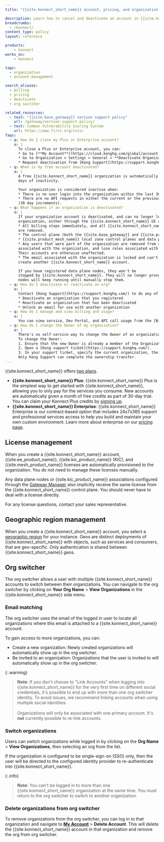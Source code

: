 ```yaml
---
title: "{{site.konnect_short_name}} account, pricing, and organization deactivation"

description: Learn how to cancel and deactivate an account in {{site.konnect_short_name}}
breadcrumbs:
  - /konnect/
content_type: policy
layout: reference

products:
    - konnect
works_on:
    - konnect

tags:
  - organization
  - account-management

search_aliases:
  - billing
  - pricing
  - deactivate
  - org switcher

related_resources:
  - text: "{{site.base_gateway}} version support policy"
    url: /gateway/version-support-policy/
  - text: Common Vulnerability Scoring System
    url: https://www.first.org/cvss/
faqs:
  - q: How do I close my Plus or Enterprise account?
    a: |
      To close a Plus or Enterprise account, you can:
      * Go to [**My Account**](https://cloud.konghq.com/global/account) > **Delete Account**.
      * Go to Organization > Settings > General > **Deactivate Organization**
      * Request deactivation from [Kong Support](https://support.konghq.com/).
  - q: When is my free account deactivated?
    a: |
      A free {{site.konnect_short_name}} organization is automatically deactivated after 30
      days of inactivity.

      Your organization is considered inactive when:
      * There is no user login into the organization within the last 30 days.
      * There are no API requests in either the current or the previous billing cycle
      (30 day increments).
  - q: What happens if an organization is deactivated?
    a: |
      If your organization account is deactivated, and can no longer log into the
      organization, either through the {{site.konnect_short_name}} UI or the API, then the following happens:
      * All billing stops immediately, and all {{site.konnect_short_name}} subscriptions
      are removed.
      * The control plane (both the {{site.base_gateway}} and {{site.product_mesh_name}} global control planes) associated with the organization are decommissioned.
      * {{site.product_mesh_name}} local zone control planes and data plane nodes (workloads) continue to run, but will not receive new configuration updates.
      * Any users that were part of the organization are removed from any teams
      associated with the organization, and lose roles associated with the deactivated organization.
      Their accounts are otherwise unaffected.
      * The email associated with the organization is locked and can't be used to
      create another {{site.konnect_short_name}} account.

      If you have registered data plane nodes, they won't be
      stopped by {{site.konnect_short_name}}. They will no longer proxy data, but the
      nodes will keep running until manually stop them.
  - q: How do I deactivate or reactivate an org?
    a: |
      Contact [Kong Support](https://support.konghq.com/) to do any of the following:
      * Deactivate an organization that you registered
      * Reactivate an organization that has been deactivated
      * Unlock an email for use with another organization
  - q: How do I manage and view billing and usage?
    a: |
      You can view service, Dev Portal, and API call usage from the [Billing and Usage](https://cloud.konghq.com/global/plan-and-usage/).
  - q: How do I change the Owner of my organization?
    a: |
      There's no self-service way to change the Owner of an organization in Konnect.
      To change the Owner:
      1. Ensure that the new Owner is already a member of the Organization Admin pre-defined team.
      2. Open a [Kong support ticket](https://support.konghq.com/).
      3. In your support ticket, specify the current organization, the current Owner, and the user you want to designate as the new Owner.
      Only Kong Support can complete the ownership transfer.
---
```


{{site.konnect_short_name}} offers [two plans](https://konghq.com/pricing).

* **{{site.konnect_short_name}} Plus**: {{site.konnect_short_name}} Plus is the simplest way to get started with {{site.konnect_short_name}}, allowing you to only pay for the services you consume. New accounts are automatically given a month of free credits as part of 30-day trial. You can claim your Konnect Plus credits by [signing up](https://konghq.com/products/kong-konnect/register).
* **{{site.konnect_short_name}} Enterprise**: {{site.konnect_short_name}} Enterprise is our contract-based option that includes 24x7x365 support and professional services access to help you build and maintain your own custom environment. Learn more about enterprise on our [pricing page](https://konghq.com/pricing).


## License management

When you create a {{site.konnect_short_name}} account, {{site.ee_product_name}}, {{site.kic_product_name}} (KIC), and {{site.mesh_product_name}}
licenses are automatically provisioned to the organization. You do not need to manage these
licenses manually.

Any data plane nodes or {{site.kic_product_name}} associations configured through the [Gateway Manager](/gateway-manager/)
also implicitly receive the same license from the {{site.konnect_short_name}}
control plane. You should never have to deal with a license directly.

For any license questions, contact your sales representative.

## Geographic region management

When you create a {{site.konnect_short_name}} account, you select a [geographic region](/konnect-platform/geos/) for your instance. Geos are distinct deployments of {{site.konnect_short_name}} with objects, such as services and consumers, that are geo-specific. Only authentication is shared between {{site.konnect_short_name}} geos.

## Org switcher

The org switcher allows a user with multiple {{site.konnect_short_name}} accounts to switch between their organizations. 
You can navigate to the org switcher by clicking on **Your Org Name** > **View Organizations** in the {{site.konnect_short_name}} side menu.

### Email matching

The org switcher uses the email of the logged in user to locate all organizations where this email is attached to a {{site.konnect_short_name}} account. 

To gain access to more organizations, you can:
* Create a new organization: Newly created organizations will automatically show up in the org switcher.
* Be invited to an organization: Organizations that the user is invited to will automatically show up in the org switcher.

{:.warning}
> **Note**: If you don't choose to "Link Accounts" when logging into {{site.konnect_short_name}} for the very first time on different social credentials, it's possible to end up with more than one org switcher identity. To avoid issues, we recommend linking accounts when using multiple social identities.
> <br><br>
> Organizations will only be associated with one primary account. It's **not** currently possible to re-link accounts.

### Switch organizations

Users can switch organizations while logged in by clicking on the **Org Name** > **View Organizations**, then selecting an org from the list.

If the organization is configured to be single-sign-on (SSO) only, then the user will be directed to the configured identity provider to re-authenticate into {{site.konnect_short_name}}.

{:.info}
> **Note**: You can't be logged in to more than one {{site.konnect_short_name}} organization at the same time. 
You must return to the org switcher to switch to another organization.

### Delete organizations from org switcher

To remove organizations from the org switcher, you can log in to that organization and navigate to 
[**My Account**](https://cloud.konghq.com/global/account) > **Delete Account**. 
This will delete the {{site.konnect_short_name}} account in that organization and remove the org from org switcher.